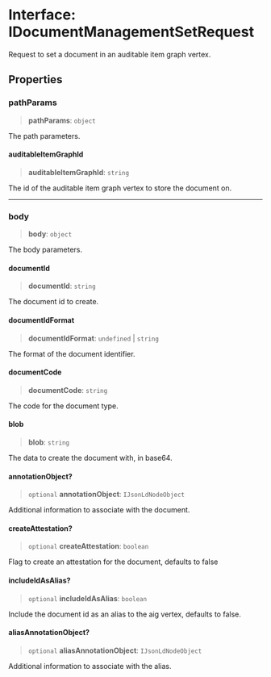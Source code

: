 # Interface: IDocumentManagementSetRequest

Request to set a document in an auditable item graph vertex.

## Properties

### pathParams

> **pathParams**: `object`

The path parameters.

#### auditableItemGraphId

> **auditableItemGraphId**: `string`

The id of the auditable item graph vertex to store the document on.

***

### body

> **body**: `object`

The body parameters.

#### documentId

> **documentId**: `string`

The document id to create.

#### documentIdFormat

> **documentIdFormat**: `undefined` \| `string`

The format of the document identifier.

#### documentCode

> **documentCode**: `string`

The code for the document type.

#### blob

> **blob**: `string`

The data to create the document with, in base64.

#### annotationObject?

> `optional` **annotationObject**: `IJsonLdNodeObject`

Additional information to associate with the document.

#### createAttestation?

> `optional` **createAttestation**: `boolean`

Flag to create an attestation for the document, defaults to false

#### includeIdAsAlias?

> `optional` **includeIdAsAlias**: `boolean`

Include the document id as an alias to the aig vertex, defaults to false.

#### aliasAnnotationObject?

> `optional` **aliasAnnotationObject**: `IJsonLdNodeObject`

Additional information to associate with the alias.
